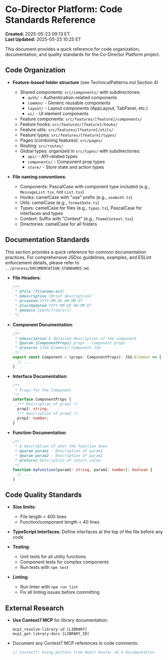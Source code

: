 # Co-Director Platform: Code Standards Reference

**Created:** 2025-05-23 09:13 ET  
**Last Updated:** 2025-05-23 10:25 ET

This document provides a quick reference for code organization, documentation, and quality standards for the Co-Director Platform project.

## Code Organization

- **Feature-based folder structure** (see TechnicalPatterns.md Section 4)
  - Shared components: `src/components/` with subdirectories:
    - `auth/` - Authentication-related components
    - `common/` - Generic reusable components
    - `layout/` - Layout components (AppLayout, TabPanel, etc.)
    - `ui/` - UI element components
  - Feature components: `src/features/[feature]/components/`
  - Feature hooks: `src/features/[feature]/hooks/`
  - Feature utils: `src/features/[feature]/utils/`
  - Feature types: `src/features/[feature]/types/`
  - Pages (combining features): `src/pages/`
  - Routing: `src/routes/`
  - Global types: organized in `src/types/` with subdirectories:
    - `api/` - API-related types
    - `components/` - Component prop types
    - `store/` - Store state and action types

- **File naming conventions**:
  - Components: PascalCase with component type included (e.g., `MessageList.tsx`, not `List.tsx`)
  - Hooks: camelCase with "use" prefix (e.g., `useAuth.ts`)
  - Utils: camelCase (e.g., `formatDate.ts`)
  - Types: camelCase for files (e.g., `types.ts`), PascalCase for interfaces and types
  - Context: Suffix with "Context" (e.g., `ThemeContext.tsx`)
  - Directories: camelCase for all folders

## Documentation Standards

This section provides a quick reference for common documentation practices. For comprehensive JSDoc guidelines, examples, and ESLint enforcement details, please refer to `../process/DOCUMENTATION_STANDARDS.md`.

- **File Headers**:
  ```typescript
  /**
   * @file [filename.ext]
   * @description [Brief description]
   * @created YYYY-MM-DD HH:MM ET
   * @lastUpdated YYYY-MM-DD HH:MM ET
   * @module [path/from/src]
   */
  ```

- **Component Documentation**:
  ```typescript
  /**
   * @description A detailed description of the component
   * @param {ComponentProps} props - Component props
   * @returns {JSX.Element} Component JSX
   */
  export const Component = (props: ComponentProps): JSX.Element => {
    // ...
  }
  ```

- **Interface Documentation**:
  ```typescript
  /**
   * Props for the Component
   */
  interface ComponentProps {
    /** Description of prop1 */
    prop1: string;
    /** Description of prop2 */
    prop2: number;
  }
  ```

- **Function Documentation**:
  ```typescript
  /**
   * A description of what the function does
   * @param param1 - Description of param1
   * @param param2 - Description of param2
   * @returns Description of return value
   */
  function myFunction(param1: string, param2: number): boolean {
    // ...
  }
  ```

## Code Quality Standards

- **Size limits**:
  - File length < 400 lines
  - Function/component length < 40 lines

- **TypeScript Interfaces**: Define interfaces at the top of the file before any code.

- **Testing**:
  - Unit tests for all utility functions
  - Component tests for complex components
  - Run tests with `npm test`

- **Linting**:
  - Run linter with `npm run lint`
  - Fix all linting issues before committing

## External Research

- **Use Context7 MCP** for library documentation:
  ```
  mcp1_resolve-library-id [LIBRARY]
  mcp1_get-library-docs [LIBRARY_ID]
  ```

- Document any Context7 MCP references in code comments:
  ```typescript
  // Context7: Using pattern from React Router v6.4 documentation
  ```
